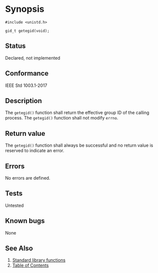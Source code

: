 # Synopsis

`#include <unistd.h>`

`gid_t getegid(void);`

## Status

Declared, not implemented

## Conformance

IEEE Std 1003.1-2017

## Description

The `getegid()` function shall return the effective group ID of the calling process. The `getegid()` function shall
not modify `errno`.

## Return value

The `getegid()` function shall always be successful and no return value is reserved to indicate an error.

## Errors

No errors are defined.

## Tests

Untested

## Known bugs

None

## See Also

1. [Standard library functions](../README.md)
2. [Table of Contents](../../../README.md)

